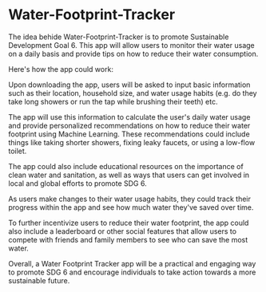 # Water-Footprint-Tracker
The idea behide Water-Footprint-Tracker is to promote Sustainable Development Goal 6.
This app will allow users to monitor their water usage on a daily basis and provide tips on how to reduce their water consumption.

Here's how the app could work:

Upon downloading the app, users will be asked to input basic information such as their location, 
household size, and water usage habits (e.g. do they take long showers or run the tap while brushing their teeth) etc.

The app will use this information to calculate the user's daily water usage and provide 
personalized recommendations on how to reduce their water footprint using Machine Learning. 
These recommendations could include things like taking shorter showers, fixing leaky faucets, or using a low-flow toilet.

The app could also include educational resources on the importance of clean water and sanitation, 
as well as ways that users can get involved in local and global efforts to promote SDG 6.

As users make changes to their water usage habits, they could track their progress within the app 
and see how much water they've saved over time.

To further incentivize users to reduce their water footprint, the app could also include a
leaderboard or other social features that allow users to compete with friends and family members 
to see who can save the most water.

Overall, a Water Footprint Tracker app will be a practical and engaging way to promote SDG 6 and 
encourage individuals to take action towards a more sustainable future.